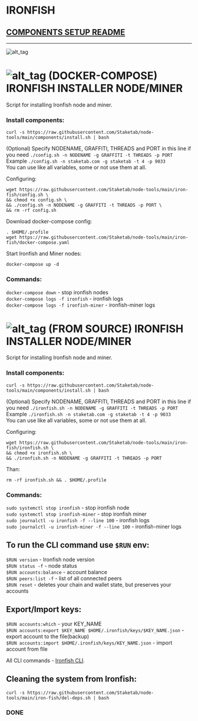 # IRONFISH
## [COMPONENTS SETUP README](https://github.com/Staketab/node-tools/blob/main/components/README.md)
----------------
![alt_tag](src/bg.png)
# ![alt_tag](src/iron.png) (DOCKER-COMPOSE) IRONFISH INSTALLER NODE/MINER
Script for installing Ironfish node and miner.  

### Install components:  
```
curl -s https://raw.githubusercontent.com/Staketab/node-tools/main/components/install.sh | bash
```

(Optional) Specify NODENAME, GRAFFITI, THREADS and PORT in this line if you need `./config.sh -n NODENAME -g GRAFFITI -t THREADS -p PORT`  
Example `./config.sh -n staketab.com -g staketab -t 4 -p 9033`  
You can use like all variables, some or not use them at all.  

Configuring: 
```
wget https://raw.githubusercontent.com/Staketab/node-tools/main/iron-fish/config.sh \
&& chmod +x config.sh \
&& ./config.sh -n NODENAME -g GRAFFITI -t THREADS -p PORT \
&& rm -rf config.sh
```
Download docker-compose config:
```
. $HOME/.profile
wget https://raw.githubusercontent.com/Staketab/node-tools/main/iron-fish/docker-compose.yaml
```
Start Ironfish and Miner nodes:
```
docker-compose up -d
```
### Commands:  
`docker-compose down` - stop ironfish nodes  
`docker-compose logs -f ironfish` - ironfish logs  
`docker-compose logs -f ironfish-miner` - ironfish-miner logs  
  
# ![alt_tag](src/iron.png) (FROM SOURCE) IRONFISH INSTALLER NODE/MINER
Script for installing Ironfish node and miner.  

### Install components:  
```
curl -s https://raw.githubusercontent.com/Staketab/node-tools/main/components/install.sh | bash
```

(Optional) Specify NODENAME, GRAFFITI, THREADS and PORT in this line if you need `./ironfish.sh -n NODENAME -g GRAFFITI -t THREADS -p PORT`  
Example `./ironfish.sh -n staketab.com -g staketab -t 4 -p 9033`  
You can use like all variables, some or not use them at all.  

Configuring: 
```
wget https://raw.githubusercontent.com/Staketab/node-tools/main/iron-fish/ironfish.sh \
&& chmod +x ironfish.sh \
&& ./ironfish.sh -n NODENAME -g GRAFFITI -t THREADS -p PORT
```
Than:  
```
rm -rf ironfish.sh && . $HOME/.profile
```
### Commands:  
`sudo systemctl stop ironfish` - stop ironfish node  
`sudo systemctl stop ironfish-miner` - stop ironfish miner  
`sudo journalctl -u ironfish -f --line 100` - ironfish logs  
`sudo journalctl -u ironfish-miner -f --line 100` - ironfish-miner logs  

## To run the CLI command use `$RUN` env:  
`$RUN version` - Ironfish node version  
`$RUN status -f` - node status  
`$RUN accounts:balance` - account balance  
`$RUN peers:list -f` - list of all connected peers  
`$RUN reset` - deletes your chain and wallet state, but preserves your accounts  

## Export/Import keys:  
`$RUN accounts:which` - your KEY_NAME  
`$RUN accounts:export $KEY_NAME $HOME/.ironfish/keys/$KEY_NAME.json` - export account to the file(backup)  
`$RUN accounts:import $HOME/.ironfish/keys/KEY_NAME.json` - import account from file  

All CLI commands - [Ironfish CLI](https://ironfish.network/docs/onboarding/new-account-iron-fish).  

## Cleaning the system from Ironfish:  
```
curl -s https://raw.githubusercontent.com/Staketab/node-tools/main/iron-fish/del-deps.sh | bash
```

### DONE
